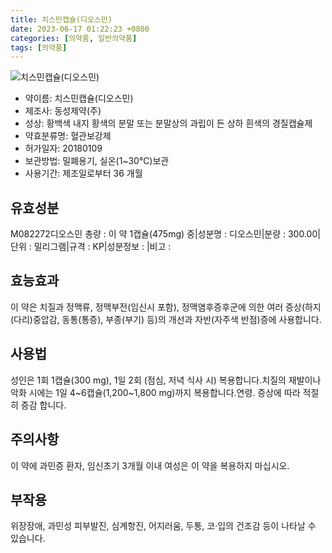 ```yaml
---
title: 치스민캡슐(디오스민)
date: 2023-06-17 01:22:23 +0800
categories: [의약품, 일반의약품]
tags: [의약품]
---
```

![치스민캡슐(디오스민)](https://nedrug.mfds.go.kr/pbp/cmn/itemImageDownload/151697289835800148)

- 약이름: 치스민캡슐(디오스민)
- 제조사: 동성제약(주)
- 성상: 황백색 내지 황색의 분말 또는 분말상의 과립이 든 상하 흰색의 경질캡슐제
- 약효분류명: 혈관보강제
- 허가일자: 20180109
- 보관방법: 밀폐용기, 실온(1~30℃)보관
- 사용기간: 제조일로부터 36 개월
## 유효성분
M082272디오스민
총량 : 이 약 1캡슐(475mg) 중|성분명 : 디오스민|분량 : 300.00|단위 : 밀리그램|규격 : KP|성분정보 : |비고 :
## 효능효과
이 약은 치질과 정맥류, 정맥부전(임신시 포함), 정맥염후증후군에 의한 여러 증상(하지(다리)중압감, 동통(통증), 부종(부기) 등)의 개선과 자반(자주색 반점)증에 사용합니다.
## 사용법
성인은 1회 1캡슐(300 mg), 1일 2회 (점심, 저녁 식사 시) 복용합니다.치질의 재발이나 악화 시에는 1일 4~6캡슐(1,200~1,800 mg)까지 복용합니다.연령. 증상에 따라 적절히 증감 합니다.
## 주의사항
이 약에 과민증 환자, 임신초기 3개월 이내 여성은 이 약을 복용하지 마십시오.
## 부작용
위장장애, 과민성 피부발진, 심계항진, 어지러움, 두통, 코·입의 건조감 등이 나타날 수 있습니다.
